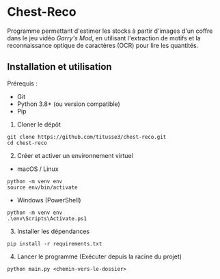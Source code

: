 # Chest-Reco

Programme permettant d'estimer les stocks à partir d'images d'un coffre dans 
le jeu vidéo _Garry's Mod_, en utilisant l'extraction de motifs et la 
reconnaissance optique de caractères (OCR) pour lire les quantités.

## Installation et utilisation

Prérequis :
- Git
- Python 3.8+ (ou version compatible)
- Pip

1. Cloner le dépôt
```
git clone https://github.com/titusse3/chest-reco.git
cd chest-reco
```

2. Créer et activer un environnement virtuel
- macOS / Linux
```
python -m venv env
source env/bin/activate
```
- Windows (PowerShell)
```
python -m venv env
.\env\Scripts\Activate.ps1
```

3. Installer les dépendances
```
pip install -r requirements.txt
```

4. Lancer le programme
(Exécuter depuis la racine du projet)
```
python main.py <chemin-vers-le-dossier>
```